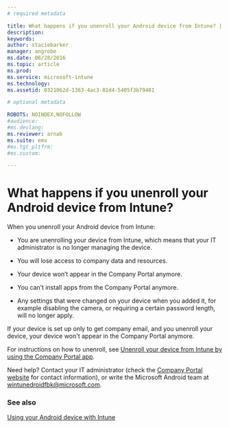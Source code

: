 ```yaml
---
# required metadata

title: What happens if you unenroll your Android device from Intune? | Microsoft Intune
description:
keywords:
author: staciebarker
manager: angrobe
ms.date: 06/28/2016
ms.topic: article
ms.prod:
ms.service: microsoft-intune
ms.technology:
ms.assetid: 0321062d-1363-4ac3-81d4-5405f3b79481

# optional metadata

ROBOTS: NOINDEX,NOFOLLOW
#audience:
#ms.devlang:
ms.reviewer: arnab
ms.suite: ems
#ms.tgt_pltfrm:
#ms.custom:

---
```



# What happens if you unenroll your Android device from Intune?

When you unenroll your Android device from Intune:

-   You are unenrolling your device from Intune, which means that your IT administrator is no longer managing the device.

-	You will lose access to company data and resources.

-   Your device won’t appear in the Company Portal anymore.

-   You can’t install apps from the Company Portal anymore.

-   Any settings that were changed on your device when you added it, for example disabling the camera, or requiring a certain password length, will no longer apply.

If your device is set up only to get company email, and you unenroll your device, your device won't appear in the Company Portal anymore.

For instructions on how to unenroll, see [Unenroll your device from Intune by using the Company Portal app](unenroll-your-device-from-intune-android.md).

Need help? Contact your IT administrator (check the [Company Portal website](http://portal.manage.microsoft.com) for contact information), or write the Microsoft Android team at wintunedroidfbk@microsoft.com.


### See also
[Using your Android device with Intune](using-your-android-device-with-intune.md)

